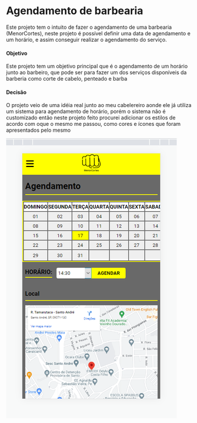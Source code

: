 # Agendamento de barbearia

Este projeto tem o intuito de fazer o agendamento de uma barbearia (MenorCortes), neste projeto é possível definir uma data de agendamento e um horário, 
e assim conseguir realizar o agendamento do serviço. 

#### Objetivo

Este projeto tem um objetivo principal que é o agendamento de um horário junto ao barbeiro, que pode ser para fazer um dos serviços disponíveis da barberia como corte de
cabelo, penteado e barba

#### Decisão

O projeto veio de uma idéia real junto ao meu cabelereiro aonde ele já utiliza um sistema para agendamento de horário, porém o sistema não é customizado então neste 
projeto feito procurei adicionar os estilos de acordo com oque o mesmo me passou, como cores e ícones que foram apresentados pelo mesmo

![Imagem da tela de agendamento](./img/agendamento.png)
